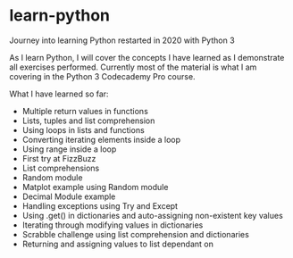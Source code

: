# learn-python
Journey into learning Python restarted in 2020 with Python 3

As I learn Python, I will cover the concepts I have learned as I demonstrate all exercises performed.
Currently most of the material is what I am covering in the Python 3 Codecademy Pro course.

What I have learned so far:

- Multiple return values in functions
- Lists, tuples and list comprehension
- Using loops in lists and functions
- Converting iterating elements inside a loop
- Using range inside a loop
- First try at FizzBuzz
- List comprehensions
- Random module
- Matplot example using Random module
- Decimal Module example
- Handling exceptions using Try and Except
- Using .get() in dictionaries and auto-assigning non-existent key values
- Iterating through modifying values in dictionaries
- Scrabble challenge using list comprehension and dictionaries
- Returning and assigning values to list dependant on 

